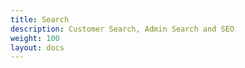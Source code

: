 ```yaml
---
title: Search 
description: Customer Search, Admin Search and SEO 
weight: 100
layout: docs
---
```

